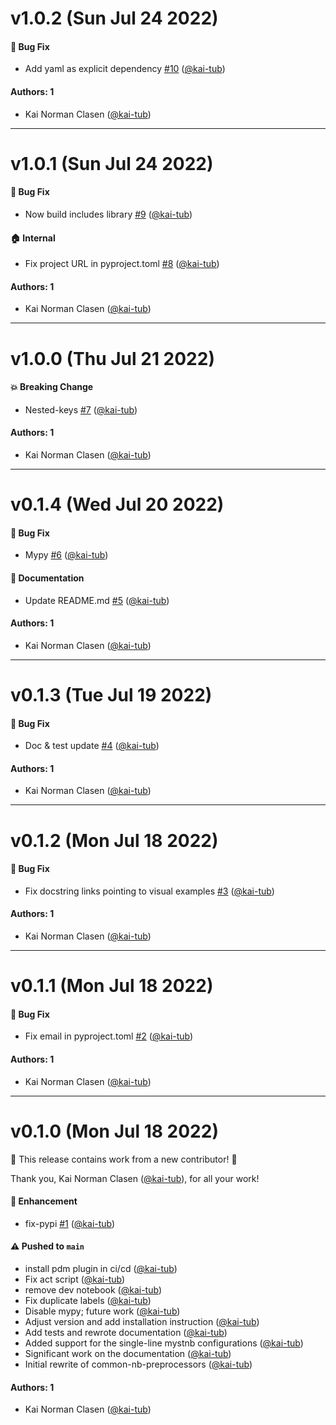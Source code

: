 # v1.0.2 (Sun Jul 24 2022)

#### 🐛 Bug Fix

- Add yaml as explicit dependency [#10](https://github.com/kai-tub/common-nb-preprocessors/pull/10) ([@kai-tub](https://github.com/kai-tub))

#### Authors: 1

- Kai Norman Clasen ([@kai-tub](https://github.com/kai-tub))

---

# v1.0.1 (Sun Jul 24 2022)

#### 🐛 Bug Fix

- Now build includes library [#9](https://github.com/kai-tub/common-nb-preprocessors/pull/9) ([@kai-tub](https://github.com/kai-tub))

#### 🏠 Internal

- Fix project URL in pyproject.toml [#8](https://github.com/kai-tub/common-nb-preprocessors/pull/8) ([@kai-tub](https://github.com/kai-tub))

#### Authors: 1

- Kai Norman Clasen ([@kai-tub](https://github.com/kai-tub))

---

# v1.0.0 (Thu Jul 21 2022)

#### 💥 Breaking Change

- Nested-keys [#7](https://github.com/kai-tub/common-nb-preprocessors/pull/7) ([@kai-tub](https://github.com/kai-tub))

#### Authors: 1

- Kai Norman Clasen ([@kai-tub](https://github.com/kai-tub))

---

# v0.1.4 (Wed Jul 20 2022)

#### 🐛 Bug Fix

- Mypy [#6](https://github.com/kai-tub/common-nb-preprocessors/pull/6) ([@kai-tub](https://github.com/kai-tub))

#### 📝 Documentation

- Update README.md [#5](https://github.com/kai-tub/common-nb-preprocessors/pull/5) ([@kai-tub](https://github.com/kai-tub))

#### Authors: 1

- Kai Norman Clasen ([@kai-tub](https://github.com/kai-tub))

---

# v0.1.3 (Tue Jul 19 2022)

#### 🐛 Bug Fix

- Doc & test update [#4](https://github.com/kai-tub/common-nb-preprocessors/pull/4) ([@kai-tub](https://github.com/kai-tub))

#### Authors: 1

- Kai Norman Clasen ([@kai-tub](https://github.com/kai-tub))

---

# v0.1.2 (Mon Jul 18 2022)

#### 🐛 Bug Fix

- Fix docstring links pointing to visual examples [#3](https://github.com/kai-tub/common-nb-preprocessors/pull/3) ([@kai-tub](https://github.com/kai-tub))

#### Authors: 1

- Kai Norman Clasen ([@kai-tub](https://github.com/kai-tub))

---

# v0.1.1 (Mon Jul 18 2022)

#### 🐛 Bug Fix

- Fix email in pyproject.toml [#2](https://github.com/kai-tub/common-nb-preprocessors/pull/2) ([@kai-tub](https://github.com/kai-tub))

#### Authors: 1

- Kai Norman Clasen ([@kai-tub](https://github.com/kai-tub))

---

# v0.1.0 (Mon Jul 18 2022)

:tada: This release contains work from a new contributor! :tada:

Thank you, Kai Norman Clasen ([@kai-tub](https://github.com/kai-tub)), for all your work!

#### 🚀 Enhancement

- fix-pypi [#1](https://github.com/kai-tub/common-nb-preprocessors/pull/1) ([@kai-tub](https://github.com/kai-tub))

#### ⚠️ Pushed to `main`

- install pdm plugin in ci/cd ([@kai-tub](https://github.com/kai-tub))
- Fix act script ([@kai-tub](https://github.com/kai-tub))
- remove dev notebook ([@kai-tub](https://github.com/kai-tub))
- Fix duplicate labels ([@kai-tub](https://github.com/kai-tub))
- Disable mypy; future work ([@kai-tub](https://github.com/kai-tub))
- Adjust version and add installation instruction ([@kai-tub](https://github.com/kai-tub))
- Add tests and rewrote documentation ([@kai-tub](https://github.com/kai-tub))
- Added support for the single-line mystnb configurations ([@kai-tub](https://github.com/kai-tub))
- Significant work on the documentation ([@kai-tub](https://github.com/kai-tub))
- Initial rewrite of common-nb-preprocessors ([@kai-tub](https://github.com/kai-tub))

#### Authors: 1

- Kai Norman Clasen ([@kai-tub](https://github.com/kai-tub))
